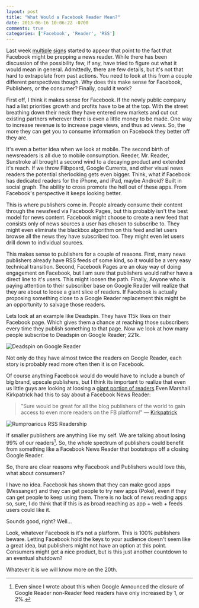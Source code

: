 ```yaml
---
layout: post
title: "What Would a Facebook Reader Mean?"
date: 2013-06-16 10:06:22 -0700
comments: true
categories: ['Facebook', 'Reader', 'RSS']
---
```


Last week [multiple](http://techcrunch.com/2013/06/14/facebook-reader/) [signs](http://techcrunch.com/2013/06/13/api-code-could-point-to-facebook-building-an-rss-reader/) started to appear that point to the fact that Facebook might be prepping a news reader. While there has been discussion of the possibility few, if any, have tried to figure out what it would mean in general. Admittedly, there are few details, but it's not that hard to extrapolate from past actions. You need to look at this from a couple different perspectives though. Why does this make sense for Facebook, Publishers, or the consumer? Finally, could it work?

First off, I think it makes sense for Facebook. If the newly public company had a list priorities growth and profits have to be at the top. With the street breathing down their neck they have entered new markets and cut out existing partners wherever there is even a little money to be made. One way to increase revenue is to increase page views, and thus ad views. So, the more they can get you to consume information on Facebook they better off they are.

It's even a better idea when we look at mobile. The second birth of newsreaders is all due to mobile consumption. Reeder, Mr. Reader, Sunstroke all brought a second wind to a decaying product and extended it's reach. If we throw Flibpoard, Google Currents, and other visual news readers the potential sherlocking gets even bigger. Think, what if Facebook has dedicated readers for the iPhone, and iPad, maybe Android? Built in social graph. The ability to cross promote the hell out of these apps. From Facebook's perspective it keeps looking better.

This is where publishers come in. People already consume their content through the newsfeed via Facebook Pages, but this probably isn't the best model for news content. Facebook might choose to create a new feed that consists only of news sources a user has chosen to subscribe to. They might even eliminate the blackbox algorithm on this feed and let users browse all the news they have subscribed too. They might even let users drill down to individual sources.

This makes sense to publishers for a couple of reasons. First, many news publishers already have RSS feeds of some kind, so it would be a very easy technical transition. Second, Facebook Pages are an okay way of doing engagement on Facebook, but I am sure that publishers would rather have a direct line to it's users. This might loosen the path. Finally, Anyone who is paying attention to their subscriber base on Google Reader will realize that they are about to loose a giant slice of readers. If Facebook is actually proposing something close to a Google Reader replacement this might be an opportunity to salvage those readers.

Lets look at an example like Deadspin. They have 115k likes on their Facebook page. Which gives them a chance at reaching those subscribers every time they publish something to that page. Now we look at how many people subscribe to Deadspin on Google Reader; 221k.

![Deadspin on Google Reader](http://orbt.io/Pgkg.png)

Not only do they have almost twice the readers on Google Reader, each story is probably read more often then it is on Facebook.

Of course anything Facebook would do would have to include a bunch of big brand, upscale publishers, but I think its important to realize that even us little guys are looking at loosing a [giant portion of readers](http://www.rumproarious.com/2013/03/13/wow/).Even Marshall Kirkpatrick had this to say about a Facebook News Reader:

> "Sure would be great for all the blog publishers of the world to gain access to even more readers on the FB platform!" — [Kirkpatrick](http://fyre.it/NAnpw3.4)

![Rumproarious RSS Readership](https://files.app.net/1/17960/amBKuQvyQd_VYMdDTWqDh-ZN6IPXv0hNplSwxD2KsxZoZA-jcHFonAxXZMAJLuJm6oajZFeNMeq9wbU00H32Yh17MZXhF86ua606u8-YKv3sP04os407gsMGchU9-LBII8h6a_pxmanlcWnojRo-q4x3_XD-SSSRRzOdTvQefxqfAnPGt4tmsPzU-_LNR6Mvj)

If smaller publishers are anything like my self. We are talking about losing 99% of our readers[^readership]. So, the whole spectrum of publishers could benefit from something like a Facebook News Reader that bootstraps off a closing Google Reader.

So, there are clear reasons why Facebook and Publishers would love this, what about consumers?

I have no idea. Facebook has shown that they can make good apps (Messanger) and they can get people to try new apps (Poke), even if they can get people to keep using them. There is no lack of news reading apps so, sure, I do think that if this is as broad reaching as app + web + feeds users could like it.

Sounds good, right? Well...

Look, whatever Facebook is it's not a platform. This is 100% publishers beware. Letting Facebook hold the keys to your audience doesn't seem like a great idea, but publishers might not have an option at this point. Consumers might get a nice product, but is this just another countdown to an eventual shutdown?

Whatever it is we will know more on the 20th.

[^readership]: Even since I wrote about this when Google Announced the closure of Google Reader non-Reader feed readers have only increased by 1, or 2%.
